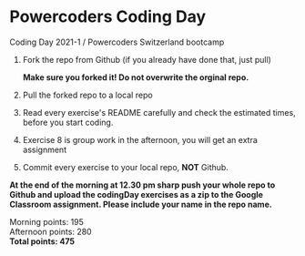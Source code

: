 # Powercoders Coding Day
Coding Day 2021-1 / Powercoders Switzerland bootcamp

1. Fork the repo from Github (if you already have done that, just pull)

   **Make sure you forked it! Do not overwrite the orginal repo.**

2. Pull the forked repo to a local repo

3. Read every exercise's README carefully and check the estimated times, before you start coding.

4. Exercise 8 is group work in the afternoon, you will get an extra assignment

5. Commit every exercise to your local repo, **NOT** Github.


**At the end of the morning at 12.30 pm sharp push your whole repo to Github and upload the codingDay exercises as a zip to the Google Classroom assignment. Please include your name in the repo name.**


Morning points: 195 <br>
Afternoon points: 280 <br>
**Total points: 475**
